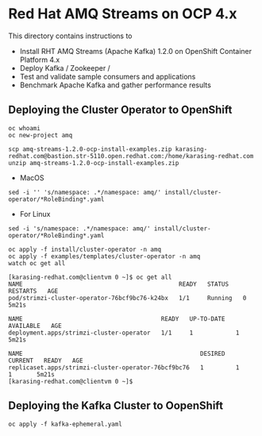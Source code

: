 # Red Hat AMQ Streams on OCP 4.x
This directory contains instructions to
- Install RHT AMQ Streams (Apache Kafka) 1.2.0 on OpenShift Container Platform  4.x
- Deploy Kafka / Zookeeper /
- Test and validate sample consumers and applications
- Benchmark Apache Kafka and gather performance results

##  Deploying the Cluster Operator to OpenShift

```
oc whoami
oc new-project amq

scp amq-streams-1.2.0-ocp-install-examples.zip karasing-redhat.com@bastion.str-5110.open.redhat.com:/home/karasing-redhat.com
unzip amq-streams-1.2.0-ocp-install-examples.zip
```
- MacOS
```
sed -i '' 's/namespace: .*/namespace: amq/' install/cluster-operator/*RoleBinding*.yaml
```
- For Linux
```
sed -i 's/namespace: .*/namespace: amq/' install/cluster-operator/*RoleBinding*.yaml
```
```
oc apply -f install/cluster-operator -n amq
oc apply -f examples/templates/cluster-operator -n amq
watch oc get all
```
```
[karasing-redhat.com@clientvm 0 ~]$ oc get all
NAME                                            READY   STATUS    RESTARTS   AGE
pod/strimzi-cluster-operator-76bcf9bc76-k24bx   1/1     Running   0          5m21s

NAME                                       READY   UP-TO-DATE   AVAILABLE   AGE
deployment.apps/strimzi-cluster-operator   1/1     1            1           5m21s

NAME                                                  DESIRED   CURRENT   READY   AGE
replicaset.apps/strimzi-cluster-operator-76bcf9bc76   1         1         1       5m21s
[karasing-redhat.com@clientvm 0 ~]$
```

## Deploying the Kafka Cluster to OopenShift

```
oc apply -f kafka-ephemeral.yaml
```


